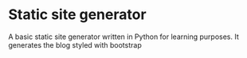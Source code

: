 # Static site generator

A basic static site generator written in Python for learning purposes.
It generates the blog styled with bootstrap
